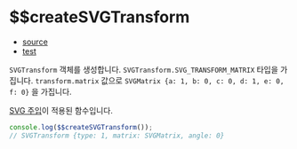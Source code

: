 # \$\$createSVGTransform

- [source](./createSVGTransform.index.js)
- [test](./createSVGTransform.spec.js)

`SVGTransform` 객체를 생성합니다.
`SVGTransform.SVG_TRANSFORM_MATRIX` 타입을 가집니다.
`transform.matrix` 값으로 `SVGMatrix {a: 1, b: 0, c: 0, d: 1, e: 0, f: 0}` 을 가집니다.

[SVG 주입](../../doc/SVG_INJECTION.md)이 적용된 함수입니다.

```javascript
console.log($$createSVGTransform());
// SVGTransform {type: 1, matrix: SVGMatrix, angle: 0}
```

